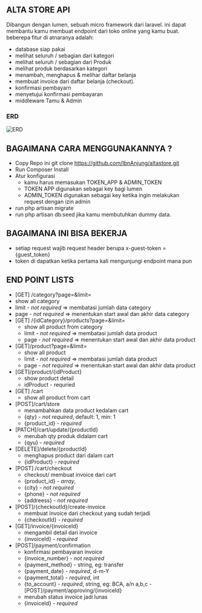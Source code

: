 ## ALTA STORE API

Dibangun dengan lumen, sebuah micro framework dari laravel. ini dapat membantu kamu membuat endpoint dari toko online yang kamu buat. beberepa fitur di atnaranya adalah:

- database siap pakai
- melihat seluruh / sebagian dari kategori
- melihat seluruh / sebagian dari Produk
- melihat produk berdasarkan kategori
- menambah, menghapus & melihar daftar belanja
- membuat invoice dari daftar belanja (checkout).
- konfirmasi pembayarn
- menyetujui konfirmasi pembayaran
- middleware Tamu & Admin

### ERD
![ERD](https://drive.google.com/file/d/18GFUkueW5as319pYvG3_ddqrgQ5D5X2-/view)

## BAGAIMANA CARA MENGGUNAKANNYA ?

- Copy Repo ini git clone https://github.com/IbnAnjung/altastore.git
- Run Composer Install
- Atur konfigurasi 
  - kamu harus memasukan TOKEN_APP & ADMIN_TOKEN
  - TOKEN APP digunakan sebagai key bagi lumen
  - ADMIN_TOKEN digunakan sebagai key ketika ingin melakukan request dengan izin admin
- run php artisan migrate
- run php artisan db:seed jika kamu membutuhkan dummy data.

## BAGAIMANA INI BISA BEKERJA

- setiap request wajib request header berupa x-guest-token = {guest_token}
- token di dapatkan ketika pertama kali mengunjungi endpoint mana pun

## END POINT LISTS

- [GET] /category?page=&limit=
 - show all category 
 - limit - *not* *required* => membatasi jumlah data category
 - page  - *not* *required* => menentukan start awal dan akhir data category 
- [GET] /{idCategory}/products?page=&limit=
  - show all product from category
  - limit - *not* *required* => membatasi jumlah data product
  - page  - *not* *required* => menentukan start awal dan akhir data product
- [GET]/product?page=&limit=
  - show all product
  - limit - *not* *required* => membatasi jumlah data product
  - page  - *not* *required* => menentukan start awal dan akhir data product
- [GET]/product/{idProduct}
  - show product detail 
  - idProduct - requried
- [GET] /cart
  - show all product from cart
- [POST]/cart/store
  - menambahkan data product kedalam cart
  - {qty} - *not* *required*, default: 1, min: 1
  - {product_id} - *required*
- [PATCH]/cart/update/{productId}
  - merubah qty produk didalam cart
  - {qyu} - *required*
- [DELETE]/delete/{productId}
  - menghapus product dari dalam cart
  - {idProduct} - *required*
- [POST] /cart/checkout
  - checkout/ membuat invoice dari cart
  - {product_id} - *array*,
  - {city} - *not* *required* 
  - {phone} - *not* *required*
  - {addreess} - *not* *required*
- [POST]/{checkoutId}/create-invoice
  - membuat invoice dari checkout yang sudah terjadi
  - {checkoutId} - *required*
- [GET]/invoice/{invoiceId}
  - mengambil detail dari invoice
  - {invoiceId} - *required*
- [POST]/payment/confirmation
  - konfirmasi pembayaran invoice
  - {invoice_number} - *not required*
  - {payment_method} - string, eg: transfer
  - {payment_date} - *required*, d-m-Y
  - {payment_total} - *required*, int
  - {to_account} - *required*, string, eg: BCA, a/n a,b,c
-[POST]/payment/approving/{invoiceId}
  - merubah status invoice jadi lunas
  - {invoiceId} - *required*
